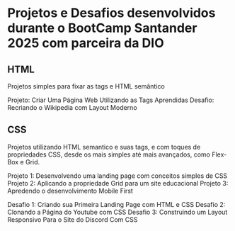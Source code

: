 <h1> Projetos e Desafios desenvolvidos durante o BootCamp Santander 2025 com parceira da DIO </h1>

<h2> HTML </h2>
<p> Projetos simples para fixar as tags e HTML semântico</p>

Projeto: Criar Uma Página Web Utilizando as Tags Aprendidas
Desafio: Recriando o Wikipedia com Layout Moderno

<h2> CSS </h2>
<p> Projetos utilizando HTML semantico e suas tags, e com toques de propriedades CSS, desde os mais simples até mais avançados, como Flex-Box e Grid.</p>

Projeto 1: Desenvolvendo uma landing page com conceitos simples de CSS
Projeto 2: Aplicando a propriedade Grid para um site educacional
Projeto 3: Apredendo o desenvolvimento Mobile First

Desafio 1: Criando sua Primeira Landing Page com HTML e CSS
Desafio 2: Clonando a Página do Youtube com CSS
Desafio 3: Construindo um Layout Responsivo Para o Site do Discord Com CSS

